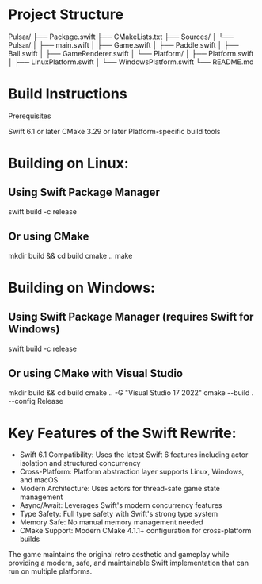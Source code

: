 # Project Structure
Pulsar/
├── Package.swift
├── CMakeLists.txt
├── Sources/
│   └── Pulsar/
│       ├── main.swift
│       ├── Game.swift
│       ├── Paddle.swift
│       ├── Ball.swift
│       ├── GameRenderer.swift
│       └── Platform/
│           ├── Platform.swift
│           ├── LinuxPlatform.swift
│           └── WindowsPlatform.swift
└── README.md


# Build Instructions
Prerequisites

Swift 6.1 or later
CMake 3.29 or later
Platform-specific build tools
# Building on Linux:
## Using Swift Package Manager
swift build -c release

## Or using CMake
mkdir build && cd build
cmake ..
make

# Building on Windows:
## Using Swift Package Manager (requires Swift for Windows)
swift build -c release

## Or using CMake with Visual Studio
mkdir build && cd build
cmake .. -G "Visual Studio 17 2022"
cmake --build . --config Release


# Key Features of the Swift Rewrite:
- Swift 6.1 Compatibility: Uses the latest Swift 6 features including actor isolation and structured concurrency
- Cross-Platform: Platform abstraction layer supports Linux, Windows, and macOS
- Modern Architecture: Uses actors for thread-safe game state management
- Async/Await: Leverages Swift's modern concurrency features
- Type Safety: Full type safety with Swift's strong type system
- Memory Safe: No manual memory management needed
- CMake Support: Modern CMake 4.1.1+ configuration for cross-platform builds

The game maintains the original retro aesthetic and gameplay while providing a modern, safe, and maintainable Swift implementation that can run on multiple platforms.
